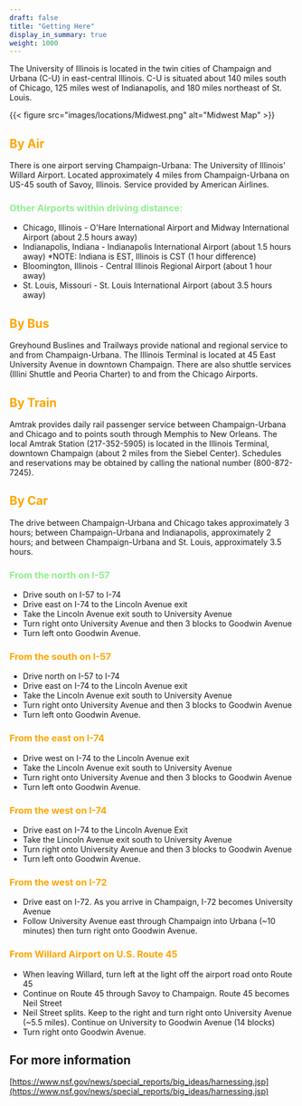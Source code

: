 ```yaml
---
draft: false
title: "Getting Here"
display_in_summary: true
weight: 1000
---
```


The University of Illinois is located in the twin cities of Champaign and Urbana (C-U) in east-central Illinois. C-U is situated about 140 miles south of Chicago, 125 miles west of Indianapolis, and 180 miles northeast of St. Louis.

{{< figure src="images/locations/Midwest.png" alt="Midwest Map" >}}

## <span style="color:Orange">By Air</span>

There is one airport serving Champaign-Urbana: The University of Illinois' Willard Airport. Located approximately 4 miles from Champaign-Urbana on US-45 south of Savoy, Illinois. Service provided by American Airlines.

### <span style="color:LightGreen">Other Airports within driving distance:

* Chicago, Illinois - O'Hare International Airport and Midway International Airport (about 2.5 hours away)
* Indianapolis, Indiana - Indianapolis International Airport (about 1.5 hours away) *NOTE: Indiana is EST, Illinois is CST (1 hour difference)
* Bloomington, Illinois - Central Illinois Regional Airport (about 1 hour away)
* St. Louis, Missouri - St. Louis International Airport (about 3.5 hours away)

## <span style="color:Orange">By Bus</span>

Greyhound Buslines and Trailways provide national and regional service to and from Champaign-Urbana.
The Illinois Terminal is located at 45 East University Avenue in downtown Champaign. There are also shuttle services (Illini Shuttle and Peoria Charter) to and from the Chicago Airports.

## <span style="color:Orange">By Train</span>

Amtrak provides daily rail passenger service between Champaign-Urbana and Chicago and to points south through Memphis to New Orleans. The local Amtrak Station (217-352-5905) is located in the Illinois Terminal, downtown Champaign (about 2 miles from the Siebel Center).
Schedules and reservations may be obtained by calling the national number (800-872-7245).

## <span style="color:Orange">By Car</span>

The drive between Champaign-Urbana and Chicago takes approximately 3 hours; between Champaign-Urbana and Indianapolis, approximately 2 hours; and between Champaign-Urbana and St. Louis, approximately 3.5 hours.

### <span style="color:LightGreen">From the north on I-57</span>

* Drive south on I-57 to I-74
* Drive east on I-74 to the Lincoln Avenue exit
* Take the Lincoln Avenue exit south to University Avenue
* Turn right onto University Avenue and then 3 blocks to Goodwin Avenue
* Turn left onto Goodwin Avenue.

### <span style="color:Orange">From the south on I-57</span>

* Drive north on I-57 to I-74
* Drive east on I-74 to the Lincoln Avenue exit
* Take the Lincoln Avenue exit south to University Avenue
* Turn right onto University Avenue and then 3 blocks to Goodwin Avenue
* Turn left onto Goodwin Avenue.

### <span style="color:Orange">From the east on I-74</span>

* Drive west on I-74 to the Lincoln Avenue exit
* Take the Lincoln Avenue exit south to University Avenue
* Turn right onto University Avenue and then 3 blocks to Goodwin Avenue
* Turn left onto Goodwin Avenue.

### <span style="color:Orange">From the west on I-74</span>

* Drive east on I-74 to the Lincoln Avenue Exit
* Take the Lincoln Avenue exit south to University Avenue
* Turn right onto University Avenue and then 3 blocks to Goodwin Avenue
* Turn left onto Goodwin Avenue.

### <span style="color:Orange">From the west on I-72</span>

* Drive east on I-72. As you arrive in Champaign, I-72 becomes University Avenue
* Follow University Avenue east through Champaign into Urbana (~10 minutes) then turn right onto Goodwin Avenue.

### <span style="color:Orange">From Willard Airport on U.S. Route 45</span>

* When leaving Willard, turn left at the light off the airport road onto Route 45
* Continue on Route 45 through Savoy to Champaign. Route 45 becomes Neil Street
* Neil Street splits. Keep to the right and turn right onto University Avenue (~5.5 miles). Continue on University to Goodwin Avenue (14 blocks)
* Turn right onto Goodwin Avenue.

## For more information

[https://www.nsf.gov/news/special_reports/big_ideas/harnessing.jsp](https://www.nsf.gov/news/special_reports/big_ideas/harnessing.jsp)